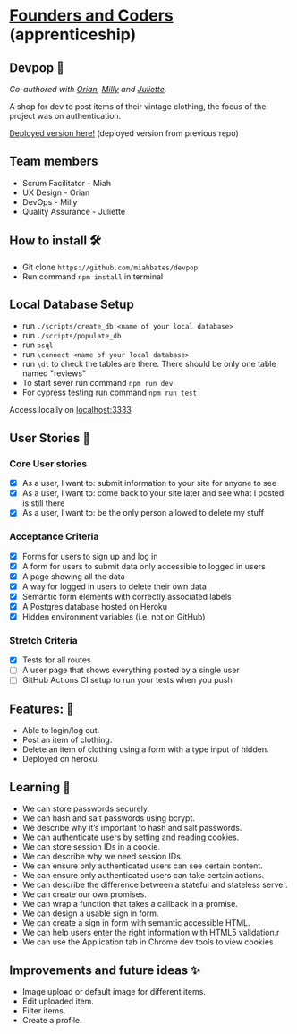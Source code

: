 # [Founders and Coders](https://www.foundersandcoders.com/) (apprenticeship) 

## Devpop 👚

*Co-authored with [Orian](https://github.com/OrianP), [Milly](https://github.com/millipede-cpu) and [Juliette](https://github.com/julietteorpen).*

A shop for dev to post items of their vintage clothing, the focus of the project was on authentication.

[Deployed version here!](https://devpop.herokuapp.com/)
(deployed version from previous repo)

## Team members
* Scrum Facilitator - Miah
* UX Design - Orian
* DevOps - Milly
* Quality Assurance - Juliette

## How to install 🛠️
* Git clone `https://github.com/miahbates/devpop`
* Run command `npm install` in terminal

## Local Database Setup
* run `./scripts/create_db <name of your local database>`
* run `./scripts/populate_db`
* run `psql`
* run `\connect <name of your local database>`
* run `\dt` to check the tables are there. There should be only one table named "reviews"
* To start sever run command `npm run dev`
* For cypress testing run command `npm run test`

Access locally on [localhost:3333](http://localhost:3333/)

## User Stories :busts_in_silhouette:
### Core User stories
- [x] As a user, I want to: submit information to your site for anyone to see
- [x] As a user, I want to: come back to your site later and see what I posted is still there
- [x] As a user, I want to: be the only person allowed to delete my stuff
### Acceptance Criteria
- [x] Forms for users to sign up and log in
- [x] A form for users to submit data only accessible to logged in users
- [x] A page showing all the data
- [x] A way for logged in users to delete their own data
- [x] Semantic form elements with correctly associated labels
- [x] A Postgres database hosted on Heroku
- [x] Hidden environment variables (i.e. not on GitHub)
### Stretch Criteria
- [x] Tests for all routes
- [ ] A user page that shows everything posted by a single user
- [ ] GitHub Actions CI setup to run your tests when you push

## Features: 🌟
* Able to login/log out.
* Post an item of clothing. 
* Delete an item of clothing using a form with a type input of hidden.
* Deployed on heroku.

## Learning 🌱
* We can store passwords securely.
* We can hash and salt passwords using bcrypt.
* We describe why it’s important to hash and salt passwords.
* We can authenticate users by setting and reading cookies.
* We can store session IDs in a cookie.
* We can describe why we need session IDs.
* We can ensure only authenticated users can see certain content.
* We can ensure only authenticated users can take certain actions.
* We can describe the difference between a stateful and stateless server.
* We can create our own promises.
* We can wrap a function that takes a callback in a promise.
* We can design a usable sign in form.
* We can create a sign in form with semantic accessible HTML.
* We can help users enter the right information with HTML5 validation.r
* We can use the Application tab in Chrome dev tools to view cookies

## Improvements and future ideas ✨
- Image upload or default image for different items.
- Edit uploaded item. 
- Filter items.
- Create a profile.


